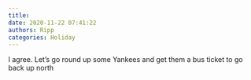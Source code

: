 ```yaml
---
title: 
date: 2020-11-22 07:41:22
authors: Ripp
categories: Holiday
---
```


 I agree. Let’s go round up some Yankees and get them a bus ticket to go back up north